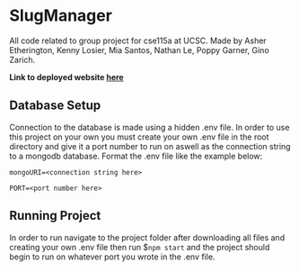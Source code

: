 # SlugManager
All code related to group project for cse115a at UCSC. Made by Asher Etherington, Kenny Losier, Mia Santos, Nathan Le, Poppy Garner, Gino Zarich.

__Link to deployed website [here](https://slugmanager.onrender.com/)__

## Database Setup
Connection to the database is made using a hidden .env file. In order to use this project on your own you must create your own .env file in the root directory and give
it a port number to run on aswell as the connection string to a mongodb database.
Format the .env file like the example below:

```
mongoURI=<connection string here>

PORT=<port number here>
```

## Running Project
In order to run navigate to the project folder after downloading all files and creating your own .env file then run $`npm start` and the project should begin to run on whatever port you wrote in the .env file.
